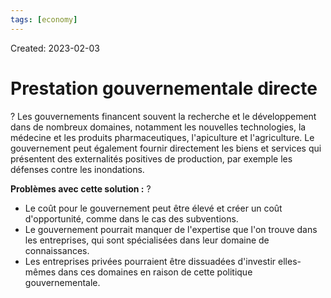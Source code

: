 ```yaml
---
tags: [economy] 
---
```

Created: 2023-02-03

# Prestation gouvernementale directe
?
Les gouvernements financent souvent la recherche et le développement dans de nombreux domaines, notamment les nouvelles technologies, la médecine et les produits pharmaceutiques, l'apiculture et l'agriculture. Le gouvernement peut également fournir directement les biens et services qui présentent des externalités positives de production, par exemple les défenses contre les inondations.
<!--SR:!2023-02-08,2,230-->

**Problèmes avec cette solution :**
?
- Le coût pour le gouvernement peut être élevé et créer un coût d'opportunité, comme dans le cas des subventions.
- Le gouvernement pourrait manquer de l'expertise que l'on trouve dans les entreprises, qui sont spécialisées dans leur domaine de connaissances.
- Les entreprises privées pourraient être dissuadées d'investir elles-mêmes dans ces domaines en raison de cette politique gouvernementale.
<!--SR:!2023-02-08,2,230-->